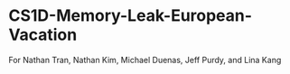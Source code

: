 # CS1D-Memory-Leak-European-Vacation
For Nathan Tran, Nathan Kim, Michael Duenas, Jeff Purdy, and Lina Kang
